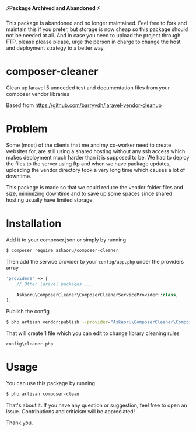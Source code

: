 #### :zap:Package Archived and Abandoned :zap:
This package is abandoned and no longer maintained. Feel free to fork and maintain this if you prefer, but storage is now cheap so 
this package should not be needed at all. And in case you need to upload the project through FTP, please please please, urge the person in charge to change the host and deployment strategy to a better way.

# composer-cleaner
Clean up laravel 5 unneeded test and documentation files from your composer vendor libraries

Based from https://github.com/barryvdh/laravel-vendor-cleanup

# Problem
Some (most) of the clients that me and my co-worker need to create websites for, are still using a shared hosting without any ssh access which makes 
deployment much harder than it is supposed to be. We had to deploy the files to the server using ftp and when we have package updates,
uploading the vendor directory took a very long time which causes a lot of downtime.

This package is made so that we could reduce the vendor folder files and size, minimizing downtime and to save up some spaces since shared 
hosting usually have limited storage.


# Installation
Add it to your composer.json or simply by running   
````bash
$ composer require askaoru/composer-cleaner
````

Then add the service provider to your `config/app.php` under the providers array  
````php
'providers' => [
    // Other laravel packages ...
    
    Askaoru\ComposerCleaner\ComposerCleanerServiceProvider::class,
],
````

Publish the config
````bash
$ php artisan vendor:publish --provider="Askaoru\ComposerCleaner\ComposerCleanerServiceProvider"
````
That will create 1 file which you can edit to change library cleaning rules
````
config\cleaner.php
````

# Usage
You can use this package by running
````bash
$ php artisan composer-clean
````



That's about it. If you have any question or suggestion, feel free to open an issue. Contributions and criticism will be appreciated!

Thank you.

